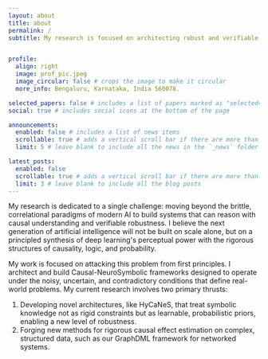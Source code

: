 ```yaml
---
layout: about
title: about
permalink: /
subtitle: My research is focused on architecting robust and verifiable AI by forging a principled synthesis of Causal Inference, Probabilistic Modeling, and Neuro-Symbolic Reasoning.


profile:
  align: right
  image: prof_pic.jpeg
  image_circular: false # crops the image to make it circular
  more_info: Bengaluru, Karnataka, India 560078.

selected_papers: false # includes a list of papers marked as "selected={true}"
social: true # includes social icons at the bottom of the page

announcements:
  enabled: false # includes a list of news items
  scrollable: true # adds a vertical scroll bar if there are more than 3 news items
  limit: 5 # leave blank to include all the news in the `_news` folder

latest_posts:
  enabled: false
  scrollable: true # adds a vertical scroll bar if there are more than 3 new posts items
  limit: 3 # leave blank to include all the blog posts
---
```



My research is dedicated to a single challenge: moving beyond the brittle, correlational paradigms of modern AI to build systems that can reason with causal understanding and verifiable robustness. I believe the next generation of artificial intelligence will not be built on scale alone, but on a principled synthesis of deep learning's perceptual power with the rigorous structures of causality, logic, and probability.

My work is focused on attacking this problem from first principles. I architect and build Causal-NeuroSymbolic frameworks designed to operate under the noisy, uncertain, and contradictory conditions that define real-world problems. My current research involves two primary thrusts:
1. Developing novel architectures, like HyCaNeS, that treat symbolic knowledge not as rigid constraints but as learnable, probabilistic priors, enabling a new level of robustness.
2. Forging new methods for rigorous causal effect estimation on complex, structured data, such as our GraphDML framework for networked systems.
